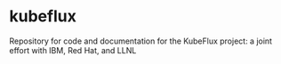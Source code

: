 # kubeflux
Repository for code and documentation for the KubeFlux project: a joint effort with IBM, Red Hat, and LLNL

